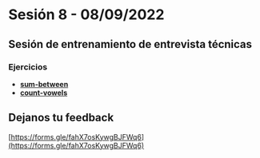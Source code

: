 # Sesión 8 - 08/09/2022

## Sesión de entrenamiento de entrevista técnicas

### Ejercicios

- [**sum-between**](https://curriculum.laboratoria.la/es/topics/javascript/04-arrays/06-practice/12-compute-sum-between)
- [**count-vowels**](https://curriculum.laboratoria.la/es/topics/javascript/02-flow-control/06-code-challenges/03-count-vowels)

## Dejanos tu feedback

[https://forms.gle/fahX7osKywgBJFWq6](https://forms.gle/fahX7osKywgBJFWq6)
